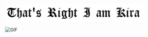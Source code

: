 ![Kira](https://github.com/Sushant2/Sushant2/blob/master/img-gifs/right.PNG)

<img height="217" width="480" alt="GIF" src="https://media.giphy.com/media/EcnAlQcGnZq9y/giphy.gif" />
